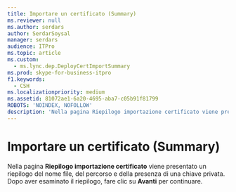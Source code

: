 ```yaml
---
title: Importare un certificato (Summary)
ms.reviewer: null
ms.author: serdars
author: SerdarSoysal
manager: serdars
audience: ITPro
ms.topic: article
ms.custom:
  - ms.lync.dep.DeployCertImportSummary
ms.prod: skype-for-business-itpro
f1.keywords:
  - CSH
ms.localizationpriority: medium
ms.assetid: 81072ae1-6a20-4695-aba7-c05b91f81799
ROBOTS: 'NOINDEX, NOFOLLOW'
description: 'Nella pagina Riepilogo importazione certificato viene presentato un riepilogo del nome file, del percorso e della presenza di una chiave privata. Dopo aver esaminato il riepilogo, fare clic su Avanti per continuare.'
---
```


# <a name="import-certificate-summary"></a>Importare un certificato (Summary)
 
Nella pagina **Riepilogo importazione certificato** viene presentato un riepilogo del nome file, del percorso e della presenza di una chiave privata. Dopo aver esaminato il riepilogo, fare clic su **Avanti** per continuare.
  

